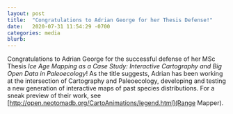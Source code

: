 ```yaml
---
layout: post
title:  "Congratulations to Adrian George for her Thesis Defense!"
date:   2020-07-31 11:54:29 -0700
categories: media
blurb:
---
```

Congratulations to Adrian George for the successful defense of her MSc Thesis *Ice Age Mapping as a Case Study: Interactive Cartography and Big Open Data in Paleoecology*!  As the title suggests, Adrian has been working at the intersection of Cartography and Paleoecology, developing and testing a new generation of interactive maps of past species distributions.  For a sneak preview of their work, see [http://open.neotomadb.org/CartoAnimations/legend.html](Range Mapper).
